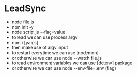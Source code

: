 # LeadSync

- node file.js
- npm init -y
- node script.js --flag=value
- to read we can use process.argv
- npm i [yargs]
- then make use of argv.input
- to restart everytime we can use [nodemon]
- or otherwise we can use node --watch file.js
- to read environment variables we can use [dotenv] package
- or otherwise we can use node --env-file=.env (flag)
